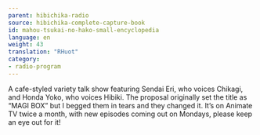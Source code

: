 ```yaml
---
parent: hibichika-radio
source: hibichika-complete-capture-book
id: mahou-tsukai-no-hako-small-encyclopedia
language: en
weight: 43
translation: "RHuot"
category:
- radio-program
---
```


A cafe-styled variety talk show featuring Sendai Eri, who voices Chikagi, and Honda Yoko, who voices Hibiki. The proposal originally set the title as “MAGI BOX” but I begged them in tears and they changed it. It’s on Animate TV twice a month, with new episodes coming out on Mondays, please keep an eye out for it!
